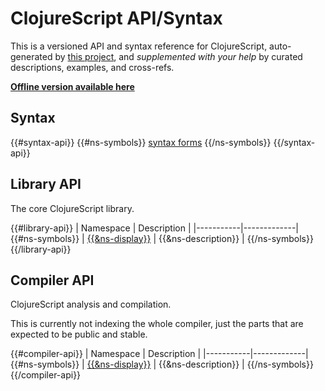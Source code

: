 # ClojureScript API/Syntax

This is a versioned API and syntax reference for ClojureScript, auto-generated
by [this project](https://github.com/cljsinfo/cljs-api-docs), and _supplemented
with your help_ by curated descriptions, examples, and cross-refs.

__[Offline version available here](https://github.com/cljsinfo/cljs-api-docs#offline-docset-for-dash)__

## Syntax

{{#syntax-api}}
{{#ns-symbols}}
[syntax forms]({{&ns-link}})
{{/ns-symbols}}
{{/syntax-api}}

## Library API

The core ClojureScript library.

{{#library-api}}
| Namespace | Description |
|-----------|-------------|
{{#ns-symbols}}
| [{{&ns-display}}]({{&ns-link}}) | {{&ns-description}} |
{{/ns-symbols}}
{{/library-api}}

## Compiler API

ClojureScript analysis and compilation.

This is currently not indexing the whole compiler, just the parts that are
expected to be public and stable.

{{#compiler-api}}
| Namespace | Description |
|-----------|-------------|
{{#ns-symbols}}
| [{{&ns-display}}]({{&ns-link}}) | {{&ns-description}} |
{{/ns-symbols}}
{{/compiler-api}}
